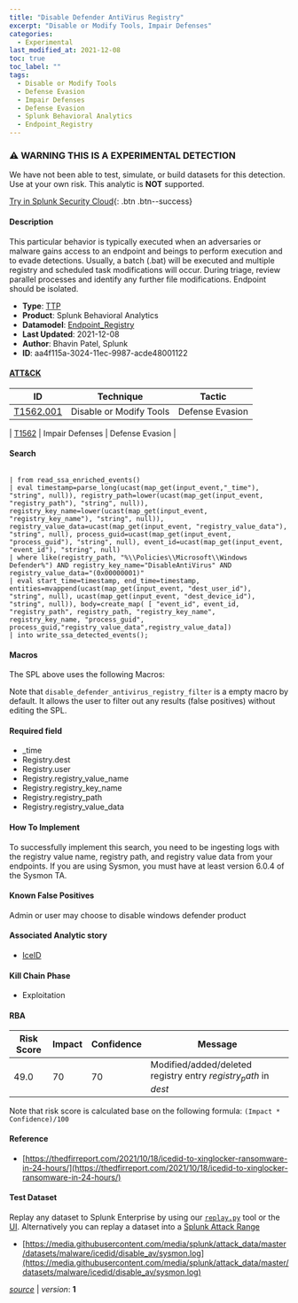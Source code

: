 ```yaml
---
title: "Disable Defender AntiVirus Registry"
excerpt: "Disable or Modify Tools, Impair Defenses"
categories:
  - Experimental
last_modified_at: 2021-12-08
toc: true
toc_label: ""
tags:
  - Disable or Modify Tools
  - Defense Evasion
  - Impair Defenses
  - Defense Evasion
  - Splunk Behavioral Analytics
  - Endpoint_Registry
---
```


### ⚠️ WARNING THIS IS A EXPERIMENTAL DETECTION
We have not been able to test, simulate, or build datasets for this detection. Use at your own risk. This analytic is **NOT** supported.


[Try in Splunk Security Cloud](https://www.splunk.com/en_us/cyber-security.html){: .btn .btn--success}

#### Description

This particular behavior is typically executed when an adversaries or malware gains access to an endpoint and beings to perform execution and to evade detections. Usually, a batch (.bat) will be executed and multiple registry and scheduled task modifications will occur. During triage, review parallel processes and identify any further file modifications. Endpoint should be isolated.

- **Type**: [TTP](https://github.com/splunk/security_content/wiki/Detection-Analytic-Types)
- **Product**: Splunk Behavioral Analytics
- **Datamodel**: [Endpoint_Registry](https://docs.splunk.com/Documentation/CIM/latest/User/EndpointRegistry)
- **Last Updated**: 2021-12-08
- **Author**: Bhavin Patel, Splunk
- **ID**: aa4f115a-3024-11ec-9987-acde48001122


#### [ATT&CK](https://attack.mitre.org/)

| ID             | Technique        |  Tactic             |
| -------------- | ---------------- |-------------------- |
| [T1562.001](https://attack.mitre.org/techniques/T1562/001/) | Disable or Modify Tools | Defense Evasion |

| [T1562](https://attack.mitre.org/techniques/T1562/) | Impair Defenses | Defense Evasion |

#### Search

```

| from read_ssa_enriched_events() 
| eval timestamp=parse_long(ucast(map_get(input_event,"_time"), "string", null)), registry_path=lower(ucast(map_get(input_event, "registry_path"), "string", null)), registry_key_name=lower(ucast(map_get(input_event, "registry_key_name"), "string", null)), registry_value_data=ucast(map_get(input_event, "registry_value_data"), "string", null), process_guid=ucast(map_get(input_event, "process_guid"), "string", null), event_id=ucast(map_get(input_event, "event_id"), "string", null) 
| where like(registry_path, "%\\Policies\\Microsoft\\Windows Defender%") AND registry_key_name="DisableAntiVirus" AND registry_value_data="(0x00000001)" 
| eval start_time=timestamp, end_time=timestamp, entities=mvappend(ucast(map_get(input_event, "dest_user_id"), "string", null), ucast(map_get(input_event, "dest_device_id"), "string", null)), body=create_map( [ "event_id", event_id, "registry_path", registry_path, "registry_key_name", registry_key_name, "process_guid", process_guid,"registry_value_data",registry_value_data]) 
| into write_ssa_detected_events();
```

#### Macros
The SPL above uses the following Macros:

Note that `disable_defender_antivirus_registry_filter` is a empty macro by default. It allows the user to filter out any results (false positives) without editing the SPL.

#### Required field
* _time
* Registry.dest
* Registry.user
* Registry.registry_value_name
* Registry.registry_key_name
* Registry.registry_path
* Registry.registry_value_data


#### How To Implement
To successfully implement this search, you need to be ingesting logs with the registry value name, registry path, and registry value data from your endpoints. If you are using Sysmon, you must have at least version 6.0.4 of the Sysmon TA.

#### Known False Positives
Admin or user may choose to disable windows defender product

#### Associated Analytic story
* [IceID](/stories/iceid)


#### Kill Chain Phase
* Exploitation



#### RBA

| Risk Score  | Impact      | Confidence   | Message      |
| ----------- | ----------- |--------------|--------------|
| 49.0 | 70 | 70 | Modified/added/deleted registry entry $registry_path$ in $dest$ |


Note that risk score is calculated base on the following formula: `(Impact * Confidence)/100`



#### Reference

* [https://thedfirreport.com/2021/10/18/icedid-to-xinglocker-ransomware-in-24-hours/](https://thedfirreport.com/2021/10/18/icedid-to-xinglocker-ransomware-in-24-hours/)



#### Test Dataset
Replay any dataset to Splunk Enterprise by using our [`replay.py`](https://github.com/splunk/attack_data#using-replaypy) tool or the [UI](https://github.com/splunk/attack_data#using-ui).
Alternatively you can replay a dataset into a [Splunk Attack Range](https://github.com/splunk/attack_range#replay-dumps-into-attack-range-splunk-server)

* [https://media.githubusercontent.com/media/splunk/attack_data/master/datasets/malware/icedid/disable_av/sysmon.log](https://media.githubusercontent.com/media/splunk/attack_data/master/datasets/malware/icedid/disable_av/sysmon.log)



[*source*](https://github.com/splunk/security_content/tree/develop/detections/experimental/experimental/disable_defender_antivirus_registry.yml) \| *version*: **1**